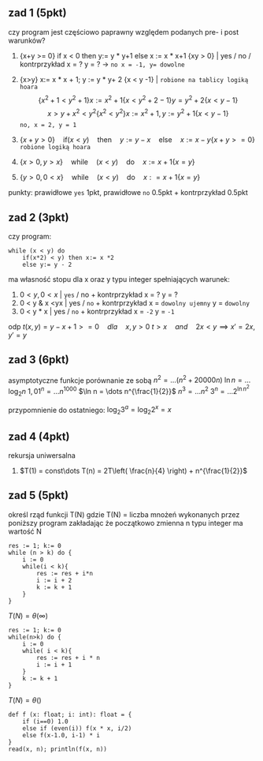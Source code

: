 ## zad 1 (5pkt)
czy program jest częściowo paprawny względem podanych pre- i post warunków?

1. {x+y >= 0} if x < 0 then y:= y * y+1 else x := x * x+1 {xy > 0}   |    yes / no / kontrprzykład x = ? y = ? -> `no x = -1, y= dowolne`

2. {x>y} x:= x * x + 1; y := y * y+ 2 {x < y -1} | `robione na tablicy logiką hoara`
$$
\{x^2 + 1 < y^2 + 1\}x := x^2 + 1 \{x < y^2 +2 -1 \} y = y^2 + 2 \{x < y - 1\}
$$
$$
x > y + x^2 < y^2 \{x^2 < y^2\} x := x^2 + 1, y:= y^2+1 \{x < y-1\}
$$
`no, x = 2, y = 1`

3. $\{x + y > 0\} \quad \text{if}(x<y)\quad \text{then}\quad y:= y-x \quad \text{else} \quad x:=x-y \{x+y>=0\}$
`robione logiką hoara` 
4. $\{x > 0 , y  > x \} \quad \text{while} \quad (x<y) \quad \text{do} \quad x:=x+1 \{x = y\}$
5. $\{y > 0, 0 < x\} \quad \text{while} \quad (x<y) \quad \text{do} \quad x: =x+ 1 \{x = y\}$

punkty: prawidłowe `yes` 1pkt, prawidłowe `no` 0.5pkt + kontrprzykład 0.5pkt

## zad 2 (3pkt)
czy program:
```
while (x < y) do
    if(x*2) < y) then x:= x *2 
    else y:= y - 2

```

ma własność stopu dla x oraz y typu integer spełniających warunek: 
1. $0 < y ,0 < x$ | `yes` / no + kontrprzykład x = ? y = ?
2. 0 < y & x <yx | yes / `no` + kontrprzykład x = `dowolny ujemny` y = `dowolny`
3. 0 < y * x | yes / `no` + kontrprzykład x = `-2` y = `-1`

odp
$t(x, y) = y - x + 1 >= 0 \quad dla \quad x, y > 0$
$t > x \quad and \quad 2x < y \implies x' = 2x,  y' = y$

## zad 3 (6pkt)
asymptotyczne funkcje porównanie ze sobą
$n^2 = \dots(n^2 + 20000n)$
$\ln n = \dots \log_{2} n$
$1,01^n = \dots n^{1000}$
$\ln n = \dots n^{\frac{1}{2}}$
$n^3 = \dots n^2$
$3^n = \dots 2^{\ln n^2}$

przypomnienie do ostatniego:
    $\log_{2} 3^a = \log_{2}2^x = x$

## zad 4 (4pkt)
rekursja uniwersalna
1. $T(1) = const\dots T(n) = 2T\left( \frac{n}{4} \right) + n^{\frac{1}{2}}$

## zad 5 (5pkt)
określ rząd funkcji T(N) gdzie T(N) = liczba mnożeń wykonanych przez poniższy program zakładając że początkowo zmienna n typu integer ma wartość N
```
res := 1; k:= 0
while (n > k) do {
    i := 0
    while(i < k){
        res := res + i*n
        i := i + 2
        k := k + 1
    }
}
```

$T(N) = \theta(\infty)$

```
res := 1; k:= 0
while(n>k) do {
    i := 0
    while( i < k){
        res := res + i * n
        i := i + 1
    }
    k := k + 1
}
```
$T(N) = \theta()$

```
def f (x: float; i: int): float = {
    if (i==0) 1.0
    else if (even(i)) f(x * x, i/2)
    else f(x-1.0, i-1) * i
}
read(x, n); println(f(x, n))
```